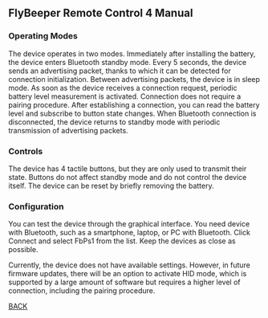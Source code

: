## FlyBeeper Remote Control 4 Manual

### Operating Modes

The device operates in two modes. Immediately after installing the battery, the device enters Bluetooth standby mode. Every 5 seconds, the device sends an advertising packet, thanks to which it can be detected for connection initialization. Between advertising packets, the device is in sleep mode. As soon as the device receives a connection request, periodic battery level measurement is activated. Connection does not require a pairing procedure. After establishing a connection, you can read the battery level and subscribe to button state changes. When Bluetooth connection is disconnected, the device returns to standby mode with periodic transmission of advertising packets.

### Controls

The device has 4 tactile buttons, but they are only used to transmit their state. Buttons do not affect standby mode and do not control the device itself. The device can be reset by briefly removing the battery.

### Configuration

You can test the device through the graphical interface. You need device with Bluetooth, such as a smartphone, laptop, or PC with Bluetooth. Click Connect and select FbPs1 from the list. Keep the devices as close as possible.

Currently, the device does not have available settings. However, in future firmware updates, there will be an option to activate HID mode, which is supported by a large amount of software but requires a higher level of connection, including the pairing procedure.

[BACK](/devices/fbrc4)
